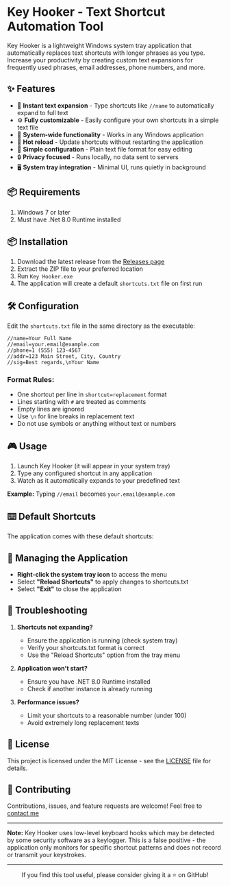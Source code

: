 # Key Hooker - Text Shortcut Automation Tool


Key Hooker is a lightweight Windows system tray application that automatically replaces text shortcuts with longer phrases as you type. Increase your productivity by creating custom text expansions for frequently used phrases, email addresses, phone numbers, and more.

## ✨ Features

- 🚀 **Instant text expansion** - Type shortcuts like `//name` to automatically expand to full text
- ⚙️ **Fully customizable** - Easily configure your own shortcuts in a simple text file
- 🎯 **System-wide functionality** - Works in any Windows application
- 🔄 **Hot reload** - Update shortcuts without restarting the application
- 📂 **Simple configuration** - Plain text file format for easy editing
- 🔒 **Privacy focused** - Runs locally, no data sent to servers
- 🖥️ **System tray integration** - Minimal UI, runs quietly in background

## 📦 Requirements

1. Windows 7 or later
2. Must have .Net 8.0 Runtime installed

## 📦 Installation

1. Download the latest release from the [Releases page](https://github.com/tlstanjim/Key-Hooker)
2. Extract the ZIP file to your preferred location
3. Run `Key Hooker.exe`
4. The application will create a default `shortcuts.txt` file on first run

## 🛠️ Configuration

Edit the `shortcuts.txt` file in the same directory as the executable:

```plaintext
//name=Your Full Name
//email=your.email@example.com
//phone=1 (555) 123-4567
//addr=123 Main Street, City, Country
//sig=Best regards,\nYour Name
```

### Format Rules:
- One shortcut per line in `shortcut=replacement` format
- Lines starting with `#` are treated as comments
- Empty lines are ignored
- Use `\n` for line breaks in replacement text
- Do not use symbols or anything without text or numbers

## 🎮 Usage

1. Launch Key Hooker (it will appear in your system tray)
2. Type any configured shortcut in any application
3. Watch as it automatically expands to your predefined text

**Example:** Typing `//email` becomes `your.email@example.com`

## ⌨️ Default Shortcuts

The application comes with these default shortcuts:

## 🔧 Managing the Application

- **Right-click the system tray icon** to access the menu
- Select **"Reload Shortcuts"** to apply changes to shortcuts.txt
- Select **"Exit"** to close the application

## 🐛 Troubleshooting

1. **Shortcuts not expanding?**
   - Ensure the application is running (check system tray)
   - Verify your shortcuts.txt format is correct
   - Use the "Reload Shortcuts" option from the tray menu

2. **Application won't start?**
   - Ensure you have .NET 8.0 Runtime installed
   - Check if another instance is already running

3. **Performance issues?**
   - Limit your shortcuts to a reasonable number (under 100)
   - Avoid extremely long replacement texts

## 📝 License

This project is licensed under the MIT License - see the [LICENSE](LICENSE) file for details.

## 🤝 Contributing

Contributions, issues, and feature requests are welcome! Feel free to [contact me](tls.tanjim@gmail.com)


---

**Note:** Key Hooker uses low-level keyboard hooks which may be detected by some security software as a keylogger. This is a false positive - the application only monitors for specific shortcut patterns and does not record or transmit your keystrokes.

---

<div align="center">
  
If you find this tool useful, please consider giving it a ⭐ on GitHub!

</div>
